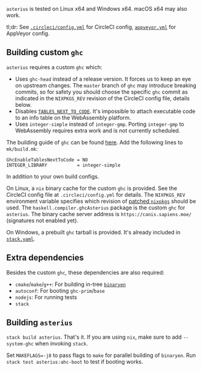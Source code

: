 `asterius` is tested on Linux x64 and Windows x64. macOS x64 may also work.

tl;dr: See [`.circleci/config.yml`](https://github.com/tweag/asterius/blob/master/.circleci/config.yml) for CircleCI config, [`appveyor.yml`](https://github.com/tweag/asterius/blob/master/appveyor.yml) for AppVeyor config.

## Building custom `ghc`

`asterius` requires a custom `ghc` which:

* Uses `ghc-head` instead of a release version. It forces us to keep an eye on upstream changes. The `master` branch of `ghc` may introduce breaking commits, so for safety you should choose the specific `ghc` commit as indicated in the `NIXPKGS_REV` revision of the CircleCI config file, details below.
* Disables [`TABLES_NEXT_TO_CODE`](https://ghc.haskell.org/trac/ghc/wiki/Commentary/Rts/Storage/HeapObjects#TABLES_NEXT_TO_CODE). It's impossible to attach executable code to an info table on the WebAssembly platform.
* Uses `integer-simple` instead of `integer-gmp`. Porting `integer-gmp` to WebAssembly requires extra work and is not currently scheduled.

The building guide of `ghc` can be found [here](https://ghc.haskell.org/trac/ghc/wiki/Building). Add the following lines to `mk/build.mk`:

```
GhcEnableTablesNextToCode = NO
INTEGER_LIBRARY           = integer-simple
```

In addition to your own build configs.

On Linux, a `nix` binary cache for the custom `ghc` is provided. See the CircleCI config file at `.circleci/config.yml` for details. The `NIXPKGS_REV` environment variable specifies which revision of [patched `nixpkgs`](https://github.com/TerrorJack/nixpkgs) should be used. The `haskell.compiler.ghcAsterius` package is the custom `ghc` for `asterius`. The binary cache server address is `https://canis.sapiens.moe/` (signatures not enabled yet).

On Windows, a prebuilt `ghc` tarball is provided. It's already included in [`stack.yaml`](https://github.com/tweag/asterius/blob/master/stack.yaml).

## Extra dependencies

Besides the custom `ghc`, these dependencies are also required:

* `cmake`/`make`/`g++`: For building in-tree [`binaryen`](https://github.com/WebAssembly/binaryen)
* `autoconf`: For booting `ghc-prim`/`base`
* `nodejs`: For running tests
* `stack`

## Building `asterius`

`stack build asterius`. That's it. If you are using `nix`, make sure to add `--system-ghc` when invoking `stack`.

Set `MAKEFLAGS=-j8` to pass flags to `make` for parallel building of `binaryen`. Run `stack test asterius:ahc-boot` to test if booting works.
